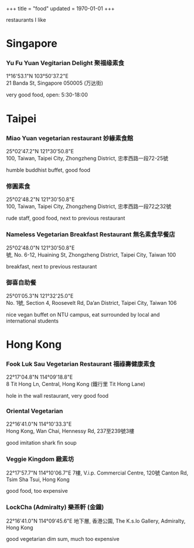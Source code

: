 +++
title = "food"
updated = 1970-01-01
+++

restaurants I like

# Singapore
### Yu Fu Yuan Vegitarian Delight 聚福缘素食
1°16'53.1"N 103°50'37.2"E \
21 Banda St, Singapore 050005 (万达街)


very good food, open: 5:30-18:00

# Taipei
### Miao Yuan vegetarian restaurant 妙緣素食館
25°02'47.2"N 121°30'50.8"E \
100, Taiwan, Taipei City, Zhongzheng District, 忠孝西路一段72-25號


humble buddhist buffet, good food

### 修圓素食
25°02'48.2"N 121°30'50.8"E \
100, Taiwan, Taipei City, Zhongzheng District, 忠孝西路一段72之32號


rude staff, good food, next to previous restaurant

### Nameless Vegetarian Breakfast Restaurant 無名素食早餐店
25°02'48.0"N 121°30'50.8"E \
號, No. 6-12, Huaining St, Zhongzheng District, Taipei City, Taiwan 100


breakfast, next to previous restaurant

### 御喜自助餐
25°01'05.3"N 121°32'25.0"E \
No. 1號, Section 4, Roosevelt Rd, Da’an District, Taipei City, Taiwan 106


nice vegan buffet on NTU campus, eat surrounded by local and international students

# Hong Kong 
### Fook Luk Sau Vegetarian Restaurant 福祿壽健康素食
22°17'04.8"N 114°09'18.8"E \
8 Tit Hong Ln, Central, Hong Kong (鐵行里 Tit Hong Lane)


hole in the wall restaurant, very good food

### Oriental Vegetarian
22°16'41.0"N 114°10'33.3"E \
Hong Kong, Wan Chai, Hennessy Rd, 237至239號3樓


good imitation shark fin soup

### Veggie Kingdom 緻素坊
22°17'57.7"N 114°10'06.7"E
7樓, V.i.p. Commercial Centre, 120號 Canton Rd, Tsim Sha Tsui, Hong Kong


good food, too expensive

### LockCha (Admiralty) 樂茶軒 (金鐘)
22°16'41.0"N 114°09'45.6"E
地下層, 香港公園, The K.s.lo Gallery, Admiralty, Hong Kong


good vegetarian dim sum, much too expensive